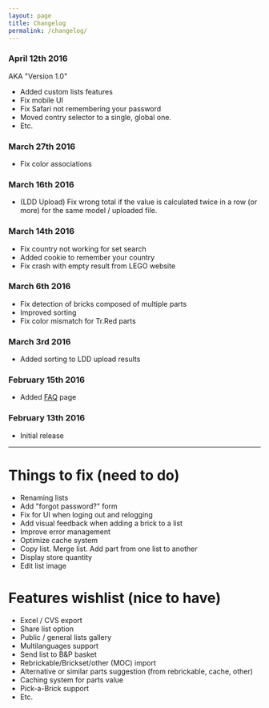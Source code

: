 ```yaml
---
layout: page
title: Changelog
permalink: /changelog/
---
```


### April 12th 2016
AKA "Version 1.0"
* Added custom lists features
* Fix mobile UI
* Fix Safari not remembering your password
* Moved contry selector to a single, global one.
* Etc.

### March 27th 2016
* Fix color associations

### March 16th 2016
* (LDD Upload) Fix wrong total if the value is calculated twice in a row (or more) for the same model / uploaded file.

### March 14th 2016
* Fix country not working for set search
* Added cookie to remember your country
* Fix crash with empty result from LEGO website

### March 6th 2016
* Fix detection of bricks composed of multiple parts
* Improved sorting
* Fix color mismatch for Tr.Red parts

### March 3rd 2016
* Added sorting to LDD upload results

### February 15th 2016
* Added [FAQ](/faq) page

### February 13th 2016
* Initial release

***

# Things to fix (need to do)
* Renaming lists
* Add "forgot password?" form
* Fix for UI when loging out and relogging
* Add visual feedback when adding a brick to a list
* Improve error management
* Optimize cache system
* Copy list. Merge list. Add part from one list to another
* Display store quantity
* Edit list image


# Features wishlist (nice to have)
* Excel / CVS export
* Share list option
* Public / general lists gallery
* Multilanguages support
* Send list to B&P basket
* Rebrickable/Brickset/other (MOC) import
* Alternative or similar parts suggestion (from rebrickable, cache, other)
* Caching system for parts value
* Pick-a-Brick support
* Etc.
